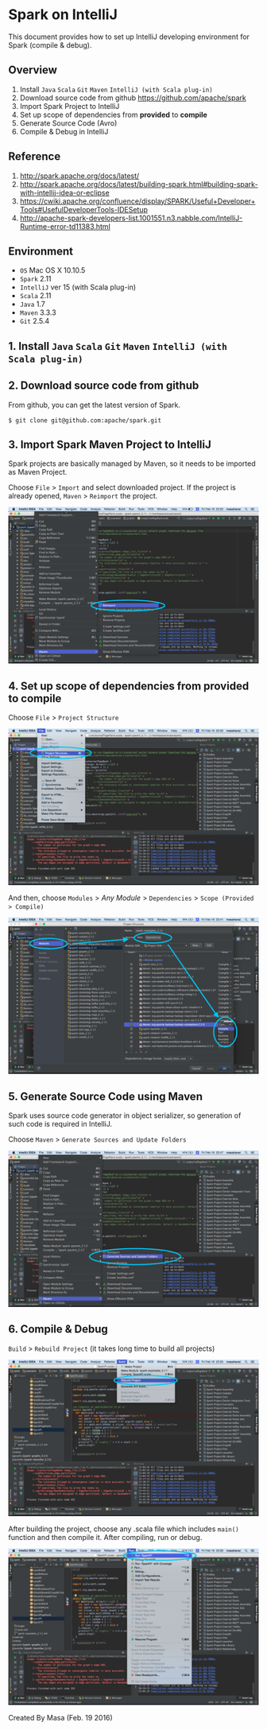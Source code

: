 # Spark on IntelliJ

This document provides how to set up IntelliJ developing environment for Spark (compile & debug).

## Overview
1. Install `Java` `Scala` `Git` `Maven` `IntelliJ (with Scala plug-in)`
2. Download source code from github https://github.com/apache/spark
3. Import Spark Project to IntelliJ
4. Set up scope of dependencies from **provided** to **compile**
5. Generate Source Code (Avro)
6. Compile & Debug in IntelliJ

## Reference
1. http://spark.apache.org/docs/latest/
2. http://spark.apache.org/docs/latest/building-spark.html#building-spark-with-intellij-idea-or-eclipse
3. https://cwiki.apache.org/confluence/display/SPARK/Useful+Developer+Tools#UsefulDeveloperTools-IDESetup
4. http://apache-spark-developers-list.1001551.n3.nabble.com/IntelliJ-Runtime-error-td11383.html

## Environment
- `OS` Mac OS X 10.10.5
- `Spark` 2.11
- `IntelliJ` ver 15 (with Scala plug-in)
- `Scala` 2.11
- `Java` 1.7
- `Maven` 3.3.3
- `Git` 2.5.4

## 1. Install `Java` `Scala` `Git` `Maven` `IntelliJ (with Scala plug-in)`  

## 2. Download source code from github
From github, you can get the latest version of Spark.

```
$ git clone git@github.com:apache/spark.git
```

## 3. Import Spark Maven Project to IntelliJ
Spark projects are basically managed by Maven, so it needs to be imported as Maven Project.

Choose `File` > `Import` and select downloaded project. If the project is already opened, `Maven` > `Reimport` the project.

![Reimport](./SparkonIntelliJ/Reimport.png)



## 4. Set up scope of dependencies from **provided** to **compile**
Choose `File` > `Project Structure`

![Project Structure](./SparkonIntelliJ/ProjectStructure.png)

And then, choose `Modules` > *Any Module* > `Dependencies` > `Scope (Provided > Compile)`

![Change Scope](./SparkonIntelliJ/ChangeScope.png)

## 5. Generate Source Code using Maven
Spark uses source code generator in object serializer, so generation of such code is required in IntelliJ.

Choose `Maven` > `Generate Sources and Update Folders`

![Generage Source](./SparkonIntelliJ/GenerateSource.png)

## 6. Compile & Debug
`Build` > `Rebuild Project` (it takes long time to build all projects)

![Build](./SparkonIntelliJ/Build.png)

After building the project, choose any .scala file which includes `main()` function and then compile it.
After compiling, run or debug.

![Run](./SparkonIntelliJ/Run.png)

Created By Masa (Feb. 19 2016)
